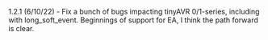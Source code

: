 1.2.1 (6/10/22) - Fix a bunch of bugs impacting tinyAVR 0/1-series, including with long_soft_event.
Beginnings of support for EA, I think the path forward is clear.
